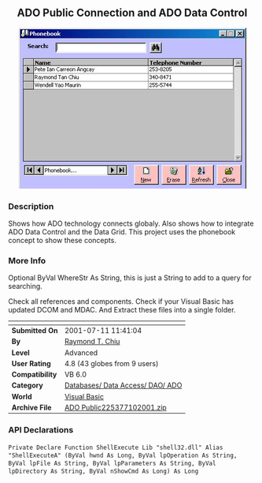 ﻿<div align="center">

## ADO Public Connection and ADO Data Control

<img src="PIC20017102347567418.jpg">
</div>

### Description

Shows how ADO technology connects globaly. Also shows how to integrate ADO Data Control and the Data Grid. This project uses the phonebook concept to show these concepts.
 
### More Info
 
Optional ByVal WhereStr As String, this is just a String to add to a query for searching.

Check all references and components. Check if your Visual Basic has updated DCOM and MDAC. And Extract these files into a single folder.


<span>             |<span>
---                |---
**Submitted On**   |2001-07-11 11:41:04
**By**             |[Raymond T\. Chiu](https://github.com/Planet-Source-Code/PSCIndex/blob/master/ByAuthor/raymond-t-chiu.md)
**Level**          |Advanced
**User Rating**    |4.8 (43 globes from 9 users)
**Compatibility**  |VB 6\.0
**Category**       |[Databases/ Data Access/ DAO/ ADO](https://github.com/Planet-Source-Code/PSCIndex/blob/master/ByCategory/databases-data-access-dao-ado__1-6.md)
**World**          |[Visual Basic](https://github.com/Planet-Source-Code/PSCIndex/blob/master/ByWorld/visual-basic.md)
**Archive File**   |[ADO Public225377102001\.zip](https://github.com/Planet-Source-Code/raymond-t-chiu-ado-public-connection-and-ado-data-control__1-24894/archive/master.zip)

### API Declarations

```
Private Declare Function ShellExecute Lib "shell32.dll" Alias "ShellExecuteA" (ByVal hwnd As Long, ByVal lpOperation As String, ByVal lpFile As String, ByVal lpParameters As String, ByVal lpDirectory As String, ByVal nShowCmd As Long) As Long
```





